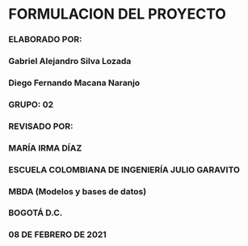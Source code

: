 #                   FORMULACION DEL PROYECTO


### ELABORADO POR:
### Gabriel Alejandro Silva Lozada
### Diego Fernando Macana Naranjo

### GRUPO: 02

### REVISADO POR:
### MARÍA IRMA DÍAZ
### ESCUELA COLOMBIANA DE INGENIERÍA JULIO GARAVITO
### MBDA (Modelos y bases de datos)
### BOGOTÁ D.C.
### 08 DE FEBRERO DE 2021
